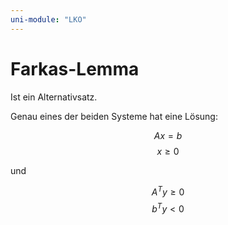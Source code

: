 ```yaml
---
uni-module: "LKO"
---
```


# Farkas-Lemma

Ist ein Alternativsatz.

Genau eines der beiden Systeme hat eine Lösung:

$$Ax=b$$
$$x\geq 0$$

und

$$A^Ty\geq 0$$
$$b^Ty<0$$
